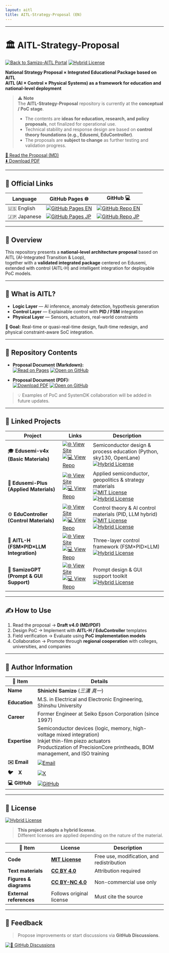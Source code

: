 ```yaml
---
layout: aitl
title: AITL-Strategy-Proposal (EN)
---
```


---

# 🏛️ AITL-Strategy-Proposal

[![Back to Samizo-AITL Portal](https://img.shields.io/badge/Back%20to-Samizo--AITL%20Portal-brightgreen)](https://samizo-aitl.github.io/)
[![Hybrid License](https://img.shields.io/badge/license-Hybrid-blueviolet)](#-license)  

**National Strategy Proposal × Integrated Educational Package based on AITL**  
**AITL (AI × Control × Physical Systems) as a framework for education and national-level deployment**

> ⚠️ **Note**  
> The **AITL-Strategy-Proposal** repository is currently at the **conceptual / PoC stage**.  
> - The contents are **ideas for education, research, and policy proposals**, not finalized for operational use.  
> - Technical stability and response design are based on **control theory foundations (e.g., Edusemi, EduController)**.  
> - The proposals are **subject to change** as further testing and validation progress.

[📄 Read the Proposal (MD)](https://samizo-aitl.github.io/AITL-Strategy-Proposal/en/AITL_Strategy_Proposal_Draft_v5_0_en.html)  
[⬇️ Download PDF](https://samizo-aitl.github.io/AITL-Strategy-Proposal/en/Figures/AITL_Strategy_Proposal_Draft_v5_0_en.pdf)

---

## 🔗 Official Links

| Language | GitHub Pages 🌐 | GitHub 💻 |
|----------|----------------|-----------|
| 🇺🇸 English | [![GitHub Pages EN](https://img.shields.io/badge/GitHub%20Pages-English-brightgreen?logo=github)](https://samizo-aitl.github.io/AITL-Strategy-Proposal/en/) | [![GitHub Repo EN](https://img.shields.io/badge/GitHub-English-blue?logo=github)](https://github.com/Samizo-AITL/AITL-Strategy-Proposal/tree/main/en) |
| 🇯🇵 Japanese | [![GitHub Pages JP](https://img.shields.io/badge/GitHub%20Pages-Japanese-brightgreen?logo=github)](https://samizo-aitl.github.io/AITL-Strategy-Proposal/) | [![GitHub Repo JP](https://img.shields.io/badge/GitHub-Japanese-blue?logo=github)](https://github.com/Samizo-AITL/AITL-Strategy-Proposal) |

---

## 🧭 Overview
This repository presents a **national-level architecture proposal** based on AITL (AI-Integrated Transition & Loop),  
together with a **validated integrated package** centered on Edusemi, extended with control (AITL-H) and intelligent integration for deployable PoC models.

---

## 🧠 What is AITL?
- **Logic Layer** — AI inference, anomaly detection, hypothesis generation  
- **Control Layer** — Explainable control with **PID / FSM** integration  
- **Physical Layer** — Sensors, actuators, real-world constraints

🎯 **Goal:** Real-time or quasi-real-time design, fault-time redesign, and physical constraint-aware SoC integration.

---

## 📂 Repository Contents

- **Proposal Document (Markdown):**  
  [![Read on Pages](https://img.shields.io/badge/Read-Pages-green?style=for-the-badge)](https://samizo-aitl.github.io/AITL-Strategy-Proposal/en/AITL_Strategy_Proposal_Draft_v5_0_en.html)
  [![Open on GitHub](https://img.shields.io/badge/Open-GitHub-blue?style=for-the-badge)](https://github.com/Samizo-AITL/AITL-Strategy-Proposal/blob/main/en/AITL_Strategy_Proposal_Draft_v5_0_en.md)

- **Proposal Document (PDF):**  
  [![Download PDF](https://img.shields.io/badge/Download-PDF-orange?style=for-the-badge)](https://samizo-aitl.github.io/AITL-Strategy-Proposal/en/Figures/AITL_Strategy_Proposal_Draft_v5_0_en.pdf)
  [![Open on GitHub](https://img.shields.io/badge/Open-GitHub-blue?style=for-the-badge)](https://github.com/Samizo-AITL/AITL-Strategy-Proposal/blob/main/en/Figures/AITL_Strategy_Proposal_Draft_v5_0_en.pdf)

> 💡 Examples of PoC and SystemDK collaboration will be added in future updates.

---

## 🔗 Linked Projects

| Project | Links | Description |
|---------|-------|-------------|
| 🎓 **Edusemi-v4x (Basic Materials)** | [![🌐 View Site](https://img.shields.io/badge/View-Site-brightgreen?logo=github)](https://samizo-aitl.github.io/Edusemi-v4x/) [![💻 View Repo](https://img.shields.io/badge/View-Repo-blue?logo=github)](https://github.com/Samizo-AITL/Edusemi-v4x) | Semiconductor design & process education (Python, sky130, OpenLane)<br>[![Hybrid License](https://img.shields.io/badge/license-Hybrid-blueviolet)](#-license) |
| 📘 **Edusemi-Plus (Applied Materials)** | [![🌐 View Site](https://img.shields.io/badge/View-Site-brightgreen?logo=github)](https://samizo-aitl.github.io/Edusemi-Plus/) [![💻 View Repo](https://img.shields.io/badge/View-Repo-blue?logo=github)](https://github.com/Samizo-AITL/Edusemi-Plus) | Applied semiconductor, geopolitics & strategy materials<br>[![MIT License](https://img.shields.io/badge/license-MIT-blue)](#-license) [![Hybrid License](https://img.shields.io/badge/partly-Hybrid-blueviolet)](#-license) |
| ⚙️ **EduController (Control Materials)** | [![🌐 View Site](https://img.shields.io/badge/View-Site-brightgreen?logo=github)](https://samizo-aitl.github.io/EduController/) [![💻 View Repo](https://img.shields.io/badge/View-Repo-blue?logo=github)](https://github.com/Samizo-AITL/EduController) | Control theory & AI control materials (PID, LLM hybrid)<br>[![MIT License](https://img.shields.io/badge/license-MIT-blue)](#-license) [![Hybrid License](https://img.shields.io/badge/partly-Hybrid-blueviolet)](#-license) |
| 🤖 **AITL-H (FSM×PID×LLM Integration)** | [![🌐 View Site](https://img.shields.io/badge/View-Site-brightgreen?logo=github)](https://samizo-aitl.github.io/AITL-H/) [![💻 View Repo](https://img.shields.io/badge/View-Repo-blue?logo=github)](https://github.com/Samizo-AITL/AITL-H) | Three-layer control framework (FSM×PID×LLM)<br>[![Hybrid License](https://img.shields.io/badge/license-Hybrid-blueviolet)](#-license) |
| 🧠 **SamizoGPT (Prompt & GUI Support)** | [![🌐 View Site](https://img.shields.io/badge/View-Site-brightgreen?logo=github)](https://samizo-aitl.github.io/SamizoGPT/) [![💻 View Repo](https://img.shields.io/badge/View-Repo-blue?logo=github)](https://github.com/Samizo-AITL/SamizoGPT) | Prompt design & GUI support toolkit<br>[![Hybrid License](https://img.shields.io/badge/license-Hybrid-blueviolet)](#-license) |

---

## ✍️ How to Use
1. Read the proposal → **Draft v4.0 (MD/PDF)**  
2. Design PoC → Implement with **AITL-H / EduController** templates  
3. Field verification → Evaluate using **PoC implementation models**  
4. Collaboration → Promote through **regional cooperation** with colleges, universities, and companies

---

## 👤 Author Information

| **📌 Item** | **Details** |
|-------------|-------------|
| **Name** | **Shinichi Samizo** (*三溝 真一*) |
| **Education** | M.S. in Electrical and Electronic Engineering, Shinshu University |
| **Career** | Former Engineer at Seiko Epson Corporation (since 1997) |
| **Expertise** | Semiconductor devices (logic, memory, high-voltage mixed integration)<br>Inkjet thin-film piezo actuators<br>Productization of PrecisionCore printheads, BOM management, and ISO training |
| **✉️ Email** | [![Email](https://img.shields.io/badge/Email-shin3t72%40gmail.com-red?style=for-the-badge&logo=gmail)](mailto:shin3t72@gmail.com) |
| **🐦　X** | [![X](https://img.shields.io/badge/X-@shin3t72-black?style=for-the-badge&logo=x)](https://x.com/shin3t72) |
| **💻 GitHub** | [![GitHub](https://img.shields.io/badge/GitHub-Samizo--AITL-blue?style=for-the-badge&logo=github)](https://github.com/Samizo-AITL) |

---

## 📄 License

[![Hybrid License](https://img.shields.io/badge/license-Hybrid-blueviolet)](#-license)  

> **This project adopts a hybrid license.**  
> Different licenses are applied depending on the nature of the material.

| **📌 Item** | **License** | **Description** |
|-------------|-------------|-----------------|
| **Code** | **[MIT License](https://opensource.org/licenses/MIT)** | Free use, modification, and redistribution |
| **Text materials** | **[CC BY 4.0](https://creativecommons.org/licenses/by/4.0/)** | Attribution required |
| **Figures & diagrams** | **[CC BY-NC 4.0](https://creativecommons.org/licenses/by-nc/4.0/)** | Non-commercial use only |
| **External references** | Follows original license | Must cite the source |

---

## 💬 Feedback

> Propose improvements or start discussions via **GitHub Discussions**.

[![💬 GitHub Discussions](https://img.shields.io/badge/💬%20GitHub-Discussions-brightgreen?logo=github)](https://github.com/Samizo-AITL/AITL-Strategy-Proposal/discussions)
